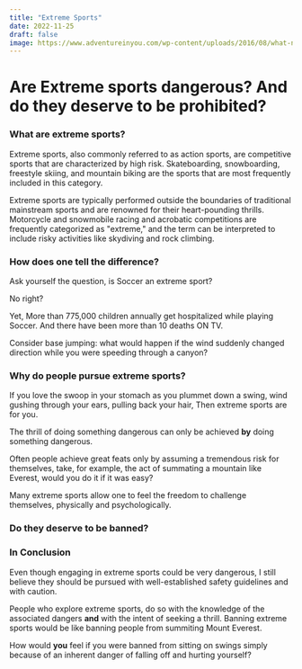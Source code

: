 ```yaml
---
title: "Extreme Sports"
date: 2022-11-25
draft: false
image: https://www.adventureinyou.com/wp-content/uploads/2016/08/what-not-to-do-bungee_5_LEAD.jpg
---
```

# Are Extreme sports dangerous? And do they deserve to be prohibited?
### What are extreme sports?
Extreme sports, also commonly referred to as action sports, are competitive sports that are characterized by high risk. Skateboarding, snowboarding, freestyle skiing, and mountain biking are the sports that are most frequently included in this category.

Extreme sports are typically performed outside the boundaries of traditional mainstream sports and are renowned for their heart-pounding thrills. Motorcycle and snowmobile racing and acrobatic competitions are frequently categorized as "extreme," and the term can be interpreted to include risky activities like skydiving and rock climbing.
### How does one tell the difference?
Ask yourself the question, is Soccer an extreme sport?

No right?

Yet, More than 775,000 children annually get hospitalized while playing Soccer.
And there have been more than 10 deaths ON TV.

Consider base jumping: what would happen if the wind suddenly changed direction while you were speeding through a canyon?
### Why do people pursue extreme sports?
If you love the swoop in your stomach as you plummet down a swing, wind gushing through your ears, pulling back your hair, Then extreme sports are for you.

The thrill of doing something dangerous can only be achieved **by** doing something dangerous.

Often people achieve great feats only by assuming a tremendous risk for themselves, take, for example, the act of summating a mountain like Everest, would you do it if it was easy?

Many extreme sports allow one to feel the freedom to challenge themselves, physically and psychologically.
### Do they deserve to be banned?

### In Conclusion
Even though engaging in extreme sports could be very dangerous, I still believe they should be pursued with well-established safety guidelines and with caution.

People who explore extreme sports, do so with the knowledge of the associated dangers **and** with the intent of seeking a thrill. Banning extreme sports would be like banning people from summiting Mount Everest.

How would **you** feel if you were banned from sitting on swings simply because of an inherent danger of falling off and hurting yourself?